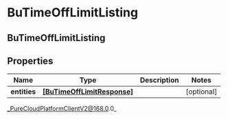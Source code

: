 # BuTimeOffLimitListing

## BuTimeOffLimitListing

## Properties

|Name | Type | Description | Notes|
|------------ | ------------- | ------------- | -------------|
| **entities** | [**[BuTimeOffLimitResponse]**]([BuTimeOffLimitResponse]) |  | [optional] |



_PureCloudPlatformClientV2@168.0.0_
